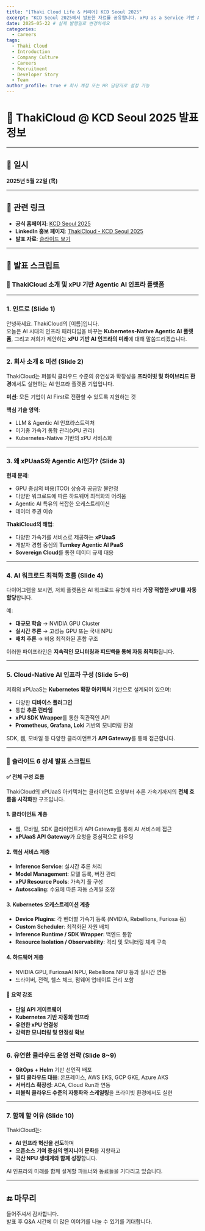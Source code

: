 ```yaml
---
title: "[Thaki Cloud Life & 커리어] KCD Seoul 2025"
excerpt: "KCD Seoul 2025에서 발표한 자료를 공유합니다. xPU as a Service 기반 Agentic AI 플랫폼Thaki Cloud에 대한 내용입니다"
date: 2025-05-22 # 실제 발행일로 변경하세요
categories:
  - careers
tags:
  - Thaki Cloud
  - Introduction
  - Company Culture
  - Careers
  - Recruitment
  - Developer Story
  - Team
author_profile: true # 회사 계정 또는 HR 담당자로 설정 가능
--- 
```


# 🎤 ThakiCloud @ KCD Seoul 2025 발표 정보

---

## 📅 일시

**2025년 5월 22일 (목)**

---

## 🔗 관련 링크

- **공식 홈페이지**: [KCD Seoul 2025](https://community.cncf.io/events/details/cncf-kcd-south-korea-presents-kcd-seoul-2025/)
- **LinkedIn 홍보 페이지**: [ThakiCloud - KCD Seoul 2025](https://www.linkedin.com/posts/thakicloud_kcdseoul2025-thakicloud-xpuasaservice-activity-7330146553937960961-yBcG?utm_source=share&utm_medium=member_desktop&rcm=ACoAAAAuzrMB15I-NYSyIEDIpkgrPxOMdfaqjcM)
- **발표 자료**: [슬라이드 보기](https://ihryedku.gensparkspace.com/)

---

## 📜 발표 스크립트

### 🎤 ThakiCloud 소개 및 xPU 기반 Agentic AI 인프라 플랫폼

---

### 1. 인트로 (Slide 1)

안녕하세요. ThakiCloud의 [이름]입니다.  
오늘은 AI 시대의 인프라 패러다임을 바꾸는 **Kubernetes-Native Agentic AI 플랫폼**, 그리고 저희가 제안하는 **xPU 기반 AI 인프라의 미래**에 대해 말씀드리겠습니다.

---

### 2. 회사 소개 & 미션 (Slide 2)

ThakiCloud는 퍼블릭 클라우드 수준의 유연성과 확장성을 **프라이빗 및 하이브리드 환경**에서도 실현하는 AI 인프라 플랫폼 기업입니다.

**미션**: 모든 기업이 AI First로 전환할 수 있도록 지원하는 것

**핵심 기술 영역**:

- LLM & Agentic AI 인프라스트럭처  
- 이기종 가속기 통합 관리(xPU 관리)  
- Kubernetes-Native 기반의 xPU 서비스화  

---

### 3. 왜 xPUaaS와 Agentic AI인가? (Slide 3)

**현재 문제**:

- GPU 중심의 비용(TCO) 상승과 공급망 불안정  
- 다양한 워크로드에 따른 하드웨어 최적화의 어려움  
- Agentic AI 특유의 복잡한 오케스트레이션  
- 데이터 주권 이슈  

**ThakiCloud의 해법**:

- 다양한 가속기를 서비스로 제공하는 **xPUaaS**  
- 개발자 경험 중심의 **Turnkey Agentic AI PaaS**  
- **Sovereign Cloud**를 통한 데이터 규제 대응  

---

### 4. AI 워크로드 최적화 흐름 (Slide 4)

다이어그램을 보시면, 저희 플랫폼은 AI 워크로드 유형에 따라 **가장 적합한 xPU를 자동 할당**합니다.

예:

- **대규모 학습** → NVIDIA GPU Cluster  
- **실시간 추론** → 고성능 GPU 또는 국내 NPU  
- **배치 추론** → 비용 최적화된 혼합 구조  

이러한 파이프라인은 **지속적인 모니터링과 피드백을 통해 자동 최적화**됩니다.

---

### 5. Cloud-Native AI 인프라 구성 (Slide 5~6)

저희의 xPUaaS는 **Kubernetes 확장 아키텍처** 기반으로 설계되어 있으며:

- 다양한 **디바이스 플러그인**  
- 통합 **추론 런타임**  
- **xPU SDK Wrapper**를 통한 직관적인 API  
- **Prometheus, Grafana, Loki** 기반의 모니터링 환경  

SDK, 웹, 모바일 등 다양한 클라이언트가 **API Gateway**를 통해 접근합니다.

---

### 🎤 슬라이드 6 상세 발표 스크립트

#### ✅ 전체 구성 흐름

ThakiCloud의 xPUaaS 아키텍처는 클라이언트 요청부터 추론 가속기까지의 **전체 흐름을 시각화**한 구조입니다.

#### 1. 클라이언트 계층

- 웹, 모바일, SDK 클라이언트가 API Gateway를 통해 AI 서비스에 접근  
- **xPUaaS API Gateway**가 요청을 중심적으로 라우팅

#### 2. 핵심 서비스 계층

- **Inference Service**: 실시간 추론 처리  
- **Model Management**: 모델 등록, 버전 관리  
- **xPU Resource Pools**: 가속기 풀 구성  
- **Autoscaling**: 수요에 따른 자동 스케일 조정

#### 3. Kubernetes 오케스트레이션 계층

- **Device Plugins**: 각 벤더별 가속기 등록 (NVIDIA, Rebellions, Furiosa 등)  
- **Custom Scheduler**: 최적화된 자원 배치  
- **Inference Runtime / SDK Wrapper**: 백엔드 통합  
- **Resource Isolation / Observability**: 격리 및 모니터링 체계 구축

#### 4. 하드웨어 계층

- NVIDIA GPU, FuriosaAI NPU, Rebellions NPU 등과 실시간 연동  
- 드라이버, 전력, 헬스 체크, 펌웨어 업데이트 관리 포함

#### 📌 요약 강조

- **단일 API 게이트웨이**  
- **Kubernetes 기반 자동화 인프라**  
- **유연한 xPU 연결성**  
- **강력한 모니터링 및 안정성 확보**

---

### 6. 유연한 클라우드 운영 전략 (Slide 8~9)

- **GitOps + Helm** 기반 선언적 배포  
- **멀티 클라우드 대응**: 온프레미스, AWS EKS, GCP GKE, Azure AKS  
- **서버리스 확장성**: ACA, Cloud Run과 연동  
- **퍼블릭 클라우드 수준의 자동화와 스케일링**을 프라이빗 환경에서도 실현

---

### 7. 함께 할 이유 (Slide 10)

ThakiCloud는:

- **AI 인프라 혁신을 선도**하며  
- **오픈소스 기여 중심의 엔지니어 문화**를 지향하고  
- **국산 NPU 생태계와 함께 성장**합니다.  

AI 인프라의 미래를 함께 설계할 파트너와 동료들을 기다리고 있습니다.

---

## 🔚 마무리

들어주셔서 감사합니다.  
발표 후 Q&A 시간에 더 많은 이야기를 나눌 수 있기를 기대합니다.
